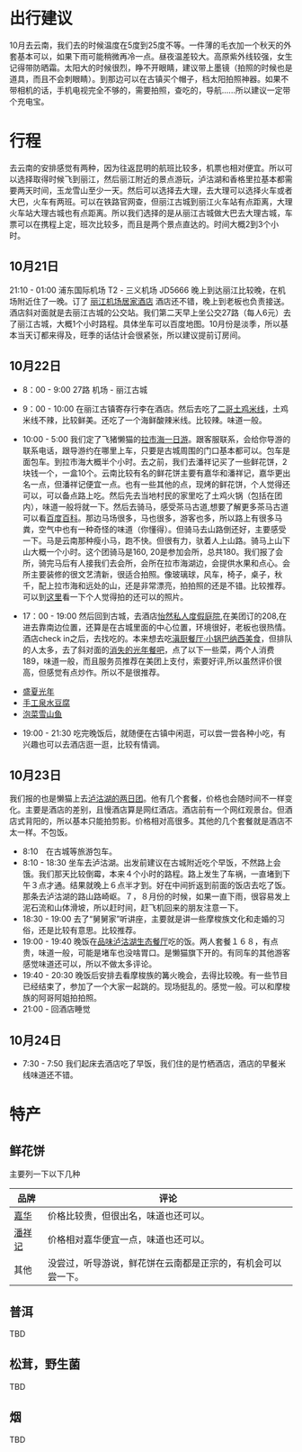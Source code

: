 
# 出行建议

10月去云南，我们去的时候温度在5度到25度不等。一件薄的毛衣加一个秋天的外套基本可以，如果下雨可能稍微再冷一点。昼夜温差较大。高原紫外线较强，女生记得带防晒霜。太阳大的时候很烈，睁不开眼睛，建议带上墨镜（拍照的时候也是道具，而且不会刺眼睛）。到那边可以在古镇买个帽子，档太阳拍照神器。如果不带相机的话，手机电视完全不够的，需要拍照，查吃的，导航......所以建议一定带个充电宝。

# 行程

去云南的安排感觉有两种，因为往返昆明的航班比较多，机票也相对便宜。所以可以选择取得时候飞到丽江，然后丽江附近的景点游玩，泸沽湖和香格里拉基本都需要两天时间，玉龙雪山至少一天。然后可以选择去大理，去大理可以选择火车或者大巴，火车有两班。可以在铁路官网查，但丽江古城到丽江火车站有点距离，大理火车站大理古城也有点距离。所以我们选择的是从丽江古城做大巴去大理古城，车票可以在携程上定，班次比较多，而且是两个景点直达的。时间大概2到3个小时。

## 10月21日

21:10 - 01:00 浦东国际机场 T2 - 三义机场 JD5666
晚上到达丽江比较晚，在机场附近住了一晚。订了 [丽江机场居家酒店](http://hotels.ctrip.com/hotel/2077847.html?checkin=2018-10-30&checkout=2018-10-31OperationAction=HotelDetail&RepeatAction=HotelDomestic_Repeat_HotelDetail)
酒店还不错，晚上到老板也负责接送。酒店斜对面就是去丽江古城的公交站。我们第二天早上坐公交27路（每人6元）去了丽江古城，大概1个小时路程。具体坐车可以百度地图。10月份是淡季，所以基本当天订都来得及，旺季的话估计会很紧张，所以建议提前订房间。

## 10月22日

* 8：00 - 9:00 27路 机场 - 丽江古城
* 9：00 - 10:00 在丽江古镇寄存行李在酒店。然后去吃了[二哥土鸡米线](http://www.dianping.com/shop/26987549)，土鸡米线不辣，比较鲜美。还吃了一个海鲜酸辣米线。比较辣。味道一般。
* 10:00 - 5:00 我们定了飞猪懒猫的[拉市海一日游](https://traveldetail.fliggy.com/item.htm?id=14852419396&spm=a1z09.2.0.0.6a6f2e8dbqwLMy&_u=u44hnt9aed4)。跟客服联系，会给你导游的联系电话，跟导游约在哪里上车，只要是古城周围的门口基本都可以。包车是面包车。到拉市海大概半个小时。去之前，我们去潘祥记买了一些鲜花饼，2块钱一个，一盒10个。云南比较有名的鲜花饼主要有嘉华和潘祥记，嘉华更出名一点，但潘祥记便宜一点。也有一些其他的点，现烤的鲜花饼，个人觉得还可以，可以备点路上吃。然后先去当地村民的家里吃了土鸡火锅（包括在团内），味道一般将就一下。然后去骑马，感受茶马古道,想要了解更多茶马古道可以看[百度百科](https://baike.baidu.com/item/%E8%8C%B6%E9%A9%AC%E5%8F%A4%E9%81%93/18157?fr=aladdin)。那边马场很多，马也很多，游客也多，所以路上有很多马粪，空气中也有一种奇怪的味道（你懂得）。但骑马去山路倒还好，主要感受一下。马是云南那种瘦小马，跑不快。但很有力，驮着人上山路。骑马上山下山大概一个小时。这个团骑马是160, 20是参加会所，总共180。我们报了会所，骑完马后有人接我们去会所，会所在拉市海湖边，会提供水果和点心。会所主要装修的很文艺清新，很适合拍照。像玻璃球，风车，椅子，桌子，秋千，配上拉市海和远处的山，还是非常漂亮，拍拍照的还是不错。比较推荐。可以到[这里](/images/拉市海)看一下个人觉得拍的还可以的照片。

* 17：00 - 19:00 然后回到古城，去酒店[怡然私人度假庭院](https://hotel.meituan.com/169367266/?ci=1540906853007&co=1540993253007),在美团订的208,在进去靠南边位置，还算是在古城里面的中心位置，环境很好，老板也很热情。酒店check in之后，去找吃的。本来想去吃[滇厨餐厅·小锅巴纳西美食](http://www.dianping.com/shop/22354206)，但排队的人太多，去了斜对面的[消失的光年餐吧](http://www.dianping.com/shop/57570751)，点了以下一些菜，两个人消费189，味道一般，而且服务员推荐在美团上支付，索要好评,所以虽然评价很高，但感觉有点炒作。所以不是很推荐。
- [盛夏光年](http://www.dianping.com/shop/57570751/dish8838102)
- [手工泉水豆腐](http://www.dianping.com/shop/57570751/dish118272)
- [泡菜雪山鱼](http://www.dianping.com/shop/57570751/dish8993434)

* 19:00 - 21:30 吃完晚饭后，就随便在古镇中闲逛，可以尝一尝各种小吃，有兴趣也可以去酒店逛一逛，比较有情调。

## 10月23日
我们报的也是懒猫上去[泸沽湖的两日团](https://traveldetail.fliggy.com/item.htm?id=537921040151&spm=a1z09.2.0.0.7c172e8dqFdJXE&_u=v44hnt91b75)。他有几个套餐，价格也会随时间不一样变化。主要是酒店的差别，且慢酒店算是网红酒店。酒店前有一个网红观景台。但酒店式背阳的，所以基本只能拍剪影。价格相对高很多。其他的几个套餐就是酒店不太一样。不包饭。
* 8:10　在古城等旅游包车。
* 8:10 - 18:30 坐车去泸沽湖。出发前建议在古城附近吃个早饭，不然路上会饿。我们那天比较倒霉，本来４个小时的路程。路上发生了车祸，一直堵到下午３点才通。结果就晚上６点半才到。好在中间折返到前面的饭店去吃了饭。那条去泸沽湖的路山路崎岖。７，８月份的时候，如果一直下雨，很容易发上泥石流和山体滑坡，所以赶时间，赶飞机回来的朋友注意一下。
* 18:30 - 19:00 去了“舅舅家”听讲座，主要就是讲一些摩梭族文化和走婚的习俗，还是比较有意思。比较推荐。
* 19:00 - 19:40 晚饭在[品味泸沽湖生态餐厅](http://www.dianping.com/shop/111766845)吃的饭。两人套餐１６８，有点贵，味道一般，可能是堵车也没啥胃口。是懒猫旗下开的。有同车的其他游客感觉味道还可以，所以不做太多评论。
* 19:40 - 20:30 晚饭后安排去看摩梭族的篝火晚会，去得比较晚。有一些节目已经结束了，参加了一个大家一起跳的。现场挺乱的。感觉一般。可以和摩梭族的阿哥阿姐拍拍照。
* 21:00 - 回酒店睡觉

## 10月24日
* 7:30 - 7:50 我们起床去酒店吃了早饭，我们住的是竹栖酒店，酒店的早餐米线味道还不错。

# 特产
## 鲜花饼
主要列一下以下几种

|品牌|评论|
|------------ | -------------|
|[嘉华](https://jiahuafood.tmall.com/shop/view_shop.htm?spm=a230r.1.14.5.495e131dkRtyTB&user_number_id=911772588)|价格比较贵，但很出名，味道也还可以。|
|[潘祥记](https://panxiangji.tmall.com/?ali_refid=a3_430583_1006:1107023701:N:%E6%BD%98%E7%A5%A5%E8%AE%B0%E9%B2%9C%E8%8A%B1%E9%A5%BC:fc8c0790691465530622f52edcae3801&ali_trackid=1_fc8c0790691465530622f52edcae3801&spm=a230r.1.14.4)|价格相对嘉华便宜一点，味道也还可以。|
|其他|没尝过，听导游说，鲜花饼在云南都是正宗的，有机会可以尝一下。|

## 普洱
TBD

## 松茸，野生菌
TBD

## 烟
TBD